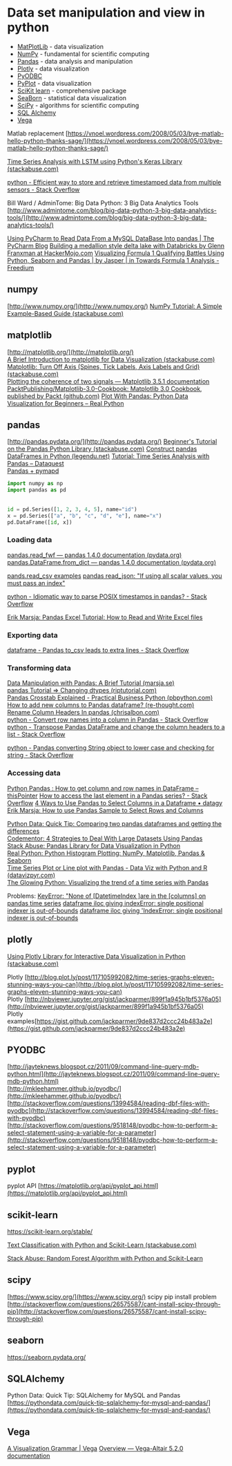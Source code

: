 
# Data set manipulation and view in python

- [MatPlotLib](#matplotlib.md) - data visualization
- [NumPy](#numpy.md) - fundamental for scientific computing
- [Pandas](#pandas.md) - data analysis and manipulation
- [Plotly](#plotly.md) - data visualization
- [PyODBC](#PYODBC.md)
- [PyPlot](#pyplot.md) - data visualization
- [SciKit learn](#scikit-learn.md) - comprehensive package
- [SeaBorn](#seaborn.md) - statistical data visualization
- [SciPy](#scipy.md) - algorithms for scientific computing
- [SQL Alchemy](#SQLAlchemy.md)
- [Vega](#vega)


Matlab replacement [https://vnoel.wordpress.com/2008/05/03/bye-matlab-hello-python-thanks-sage/](https://vnoel.wordpress.com/2008/05/03/bye-matlab-hello-python-thanks-sage/)

[Time Series Analysis with LSTM using Python's Keras Library (stackabuse.com)](https://stackabuse.com/time-series-analysis-with-lstm-using-pythons-keras-library/)  

[python - Efficient way to store and retrieve timestamped data from multiple sensors - Stack Overflow](https://stackoverflow.com/questions/57602831/efficient-way-to-store-and-retrieve-timestamped-data-from-multiple-sensors)  

Bill Ward / AdminTome: Big Data Python: 3 Big Data Analytics Tools [http://www.admintome.com/blog/big-data-python-3-big-data-analytics-tools/](http://www.admintome.com/blog/big-data-python-3-big-data-analytics-tools/)

[Using PyCharm to Read Data From a MySQL DataBase Into pandas | The PyCharm Blog](https://blog.jetbrains.com/pycharm/2023/02/using-pycharm-to-read-data-from-a-mysql-database-into-pandas/)
[Building a medallion style delta lake with Databricks by Glenn Franxman at HackerMojo.com](http://hackermojo.com/mt-static/archives/2023/02/databricks-medallion-deltalake.html)
[Visualizing Formula 1 Qualifying Battles Using Python, Seaborn and Pandas | by Jasper | in Towards Formula 1 Analysis - Freedium](https://freedium.cfd/https://medium.com/towards-formula-1-analysis/visualizing-formula-1-qualifying-battles-using-python-seaborn-and-pandas-7e5fa5cc3db4)


## numpy

[http://www.numpy.org/](http://www.numpy.org/)
[NumPy Tutorial: A Simple Example-Based Guide (stackabuse.com)](https://stackabuse.com/numpy-tutorial-a-simple-example-based-guide/)

## matplotlib

  
[http://matplotlib.org/](http://matplotlib.org/)  
[A Brief Introduction to matplotlib for Data Visualization (stackabuse.com)](https://stackabuse.com/a-brief-introduction-to-matplotlib-for-data-visualization/)  
[Matplotlib: Turn Off Axis (Spines, Tick Labels, Axis Labels and Grid) (stackabuse.com)](https://stackabuse.com/matplotlib-turn-off-axis-spines-ticklabels-axislabels-grid/)  
[Plotting the coherence of two signals — Matplotlib 3.5.1 documentation](https://matplotlib.org/stable/gallery/lines_bars_and_markers/cohere.html)  
[PacktPublishing/Matplotlib-3.0-Cookbook: Matplotlib 3.0 Cookbook, published by Packt (github.com)](https://github.com/PacktPublishing/Matplotlib-3.0-Cookbook)
[Plot With Pandas: Python Data Visualization for Beginners – Real Python](https://realpython.com/pandas-plot-python/)

## pandas

[http://pandas.pydata.org/](http://pandas.pydata.org/)
[Beginner's Tutorial on the Pandas Python Library (stackabuse.com)](https://stackabuse.com/beginners-tutorial-on-the-pandas-python-library/)
[Construct pandas DataFrames in Python (legendu.net)](http://www.legendu.net/en/blog/construct-pandas-dataframe-python/)
[Tutorial: Time Series Analysis with Pandas – Dataquest](https://www.dataquest.io/blog/tutorial-time-series-analysis-with-pandas/)  
[Pandas + pymapd](https://randyzwitch.com/omnisci-pymapd-etl/)

```python
import numpy as np  
import pandas as pd  
  
  
id = pd.Series([1, 2, 3, 4, 5], name="id")  
x = pd.Series(["a", "b", "c", "d", "e"], name="x")  
pd.DataFrame([id, x])
```

### Loading data

[pandas.read_fwf — pandas 1.4.0 documentation (pydata.org)](https://pandas.pydata.org/pandas-docs/stable/reference/api/pandas.read_fwf.html)
[pandas.DataFrame.from_dict — pandas 1.4.0 documentation (pydata.org)](https://pandas.pydata.org/pandas-docs/stable/reference/api/pandas.DataFrame.from_dict.html)

[pands.read_csv examples](python_imp-dta-flats#pandas.read_csv.md)
[pandas read_json: "If using all scalar values, you must pass an index"](https://stackoverflow.com/questions/38380795/pandas-read-json-if-using-all-scalar-values-you-must-pass-an-index#38381219)

[python - Idiomatic way to parse POSIX timestamps in pandas? - Stack Overflow](https://stackoverflow.com/questions/12251483/idiomatic-way-to-parse-posix-timestamps-in-pandas)  


[Erik Marsja: Pandas Excel Tutorial: How to Read and Write Excel files](https://www.marsja.se/pandas-excel-tutorial-how-to-read-and-write-excel-files/)  

### Exporting data

[dataframe - Pandas to_csv leads to extra lines - Stack Overflow](https://stackoverflow.com/questions/53033586/pandas-to-csv-leads-to-extra-lines/67484239#67484239)  
  
### Transforming data

[Data Manipulation with Pandas: A Brief Tutorial (marsja.se)](https://www.marsja.se/data-manipulation-pandas-tutorial/)  
[pandas Tutorial => Changing dtypes (riptutorial.com)](https://riptutorial.com/pandas/example/10052/changing-dtypes)  
[Pandas Crosstab Explained - Practical Business Python (pbpython.com)](https://pbpython.com/pandas-crosstab.html)  
[How to add new columns to Pandas dataframe? (re-thought.com)](https://re-thought.com/how-to-add-new-columns-in-a-dataframe-in-pandas/)  
[Rename Column Headers In pandas (chrisalbon.com)](https://chrisalbon.com/code/python/data_wrangling/pandas_rename_column_headers/)  
[python - Convert row names into a column in Pandas - Stack Overflow](https://stackoverflow.com/questions/25457920/convert-row-names-into-a-column-in-pandas)  
[python - Transpose Pandas DataFrame and change the column headers to a list - Stack Overflow](https://stackoverflow.com/questions/47139203/transpose-pandas-dataframe-and-change-the-column-headers-to-a-list)  
  
[python - Pandas converting String object to lower case and checking for string - Stack Overflow](https://stackoverflow.com/questions/22909082/pandas-converting-string-object-to-lower-case-and-checking-for-string#22909357)  
  

### Accessing data

[Python Pandas : How to get column and row names in DataFrame – thisPointer](https://thispointer.com/python-pandas-how-to-get-column-and-row-names-in-dataframe/)
[How to access the last element in a Pandas series? - Stack Overflow](https://stackoverflow.com/questions/56288949/how-to-access-the-last-element-in-a-pandas-series)
[4 Ways to Use Pandas to Select Columns in a Dataframe • datagy](https://datagy.io/pandas-select-columns/)
[Erik Marsja: How to use Pandas Sample to Select Rows and Columns](https://www.marsja.se/pandas-sample-randomly-select-rows/)  

[Python Data: Quick Tip: Comparing two pandas dataframes and getting the differences](https://pythondata.com/quick-tip-comparing-two-pandas-dataframes-and-getting-the-differences/)  
[Codementor: 4 Strategies to Deal With Large Datasets Using Pandas](https://www.codementor.io/guidotournois/4-strategies-to-deal-with-large-datasets-using-pandas-qdw3an95k)  
[Stack Abuse: Pandas Library for Data Visualization in Python](https://stackabuse.com/pandas-library-for-data-visualization-in-python/)  
[Real Python: Python Histogram Plotting: NumPy, Matplotlib, Pandas & Seaborn](https://realpython.com/python-histograms/)  
[Time Series Plot or Line plot with Pandas - Data Viz with Python and R (datavizpyr.com)](https://datavizpyr.com/time-series-plot-or-line-plot-with-pandas/)  
[The Glowing Python: Visualizing the trend of a time series with Pandas](https://glowingpython.blogspot.com/2019/03/visualizing-trend-of-time-series-with.html)  

Problems:
[KeyError: "None of [DatetimeIndex ]are in the [columns] on pandas time series](https://stackoverflow.com/questions/66591266/keyerror-none-of-datetimeindex-are-in-the-columns-on-pandas-time-series)
[dataframe iloc giving indexError: single positional indexer is out-of-bounds](https://stackoverflow.com/questions/58572096/python-iloc-giving-indexerror-single-positional-indexer-is-out-of-bounds-in-sim?noredirect=1&lq=1)
[dataframe iloc giving 'IndexError: single positional indexer is out-of-bounds](https://stackoverflow.com/questions/42739327/iloc-giving-indexerror-single-positional-indexer-is-out-of-bounds)

## plotly

[Using Plotly Library for Interactive Data Visualization in Python (stackabuse.com)](https://stackabuse.com/using-plotly-library-for-interactive-data-visualization-in-python/)  
  
Plotly [http://blog.plot.ly/post/117105992082/time-series-graphs-eleven-stunning-ways-you-can](http://blog.plot.ly/post/117105992082/time-series-graphs-eleven-stunning-ways-you-can)  
Plotly [http://nbviewer.jupyter.org/gist/jackparmer/899f1a945b1bf5376a05](http://nbviewer.jupyter.org/gist/jackparmer/899f1a945b1bf5376a05)  
Plotly examples[https://gist.github.com/jackparmer/9de837d2ccc24b483a2e](https://gist.github.com/jackparmer/9de837d2ccc24b483a2e)

## PYODBC 

[http://jayteknews.blogspot.cz/2011/09/command-line-query-mdb-python.html](http://jayteknews.blogspot.cz/2011/09/command-line-query-mdb-python.html)  
[http://mkleehammer.github.io/pyodbc/](http://mkleehammer.github.io/pyodbc/)  
[http://stackoverflow.com/questions/13994584/reading-dbf-files-with-pyodbc](http://stackoverflow.com/questions/13994584/reading-dbf-files-with-pyodbc)  
[http://stackoverflow.com/questions/9518148/pyodbc-how-to-perform-a-select-statement-using-a-variable-for-a-parameter](http://stackoverflow.com/questions/9518148/pyodbc-how-to-perform-a-select-statement-using-a-variable-for-a-parameter)

## pyplot

pyplot API [https://matplotlib.org/api/pyplot_api.html](https://matplotlib.org/api/pyplot_api.html)

## scikit-learn

https://scikit-learn.org/stable/
  
[Text Classification with Python and Scikit-Learn (stackabuse.com)](https://stackabuse.com/text-classification-with-python-and-scikit-learn/)  

[Stack Abuse: Random Forest Algorithm with Python and Scikit-Learn](http://stackabuse.com/random-forest-algorithm-with-python-and-scikit-learn/)

## scipy

[https://www.scipy.org/](https://www.scipy.org/)
scipy pip install problem [http://stackoverflow.com/questions/26575587/cant-install-scipy-through-pip](http://stackoverflow.com/questions/26575587/cant-install-scipy-through-pip)  

## seaborn

https://seaborn.pydata.org/

## SQLAlchemy

Python Data: Quick Tip: SQLAlchemy for MySQL and Pandas [https://pythondata.com/quick-tip-sqlalchemy-for-mysql-and-pandas/](https://pythondata.com/quick-tip-sqlalchemy-for-mysql-and-pandas/)



## Vega

[A Visualization Grammar | Vega](https://vega.github.io/vega/)
[Overview — Vega-Altair 5.2.0 documentation](https://altair-viz.github.io/getting_started/overview.html)